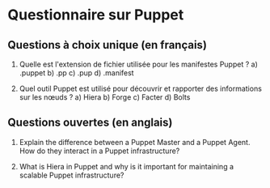 # Questionnaire sur Puppet

## Questions à choix unique (en français)

1. Quelle est l'extension de fichier utilisée pour les manifestes Puppet ?
   a) .puppet
   b) .pp
   c) .pup
   d) .manifest

2. Quel outil Puppet est utilisé pour découvrir et rapporter des informations sur les nœuds ?
   a) Hiera
   b) Forge
   c) Facter
   d) Bolts

## Questions ouvertes (en anglais)

1. Explain the difference between a Puppet Master and a Puppet Agent. How do they interact in a Puppet infrastructure?

2. What is Hiera in Puppet and why is it important for maintaining a scalable Puppet infrastructure?

